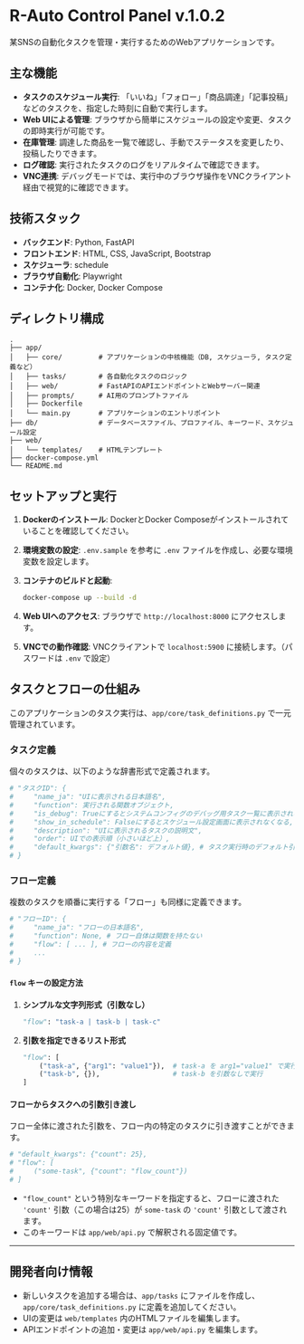 # R-Auto Control Panel v.1.0.2

某SNSの自動化タスクを管理・実行するためのWebアプリケーションです。

## 主な機能

- **タスクのスケジュール実行**: 「いいね」「フォロー」「商品調達」「記事投稿」などのタスクを、指定した時刻に自動で実行します。
- **Web UIによる管理**: ブラウザから簡単にスケジュールの設定や変更、タスクの即時実行が可能です。
- **在庫管理**: 調達した商品を一覧で確認し、手動でステータスを変更したり、投稿したりできます。
- **ログ確認**: 実行されたタスクのログをリアルタイムで確認できます。
- **VNC連携**: デバッグモードでは、実行中のブラウザ操作をVNCクライアント経由で視覚的に確認できます。

## 技術スタック

- **バックエンド**: Python, FastAPI
- **フロントエンド**: HTML, CSS, JavaScript, Bootstrap
- **スケジューラ**: schedule
- **ブラウザ自動化**: Playwright
- **コンテナ化**: Docker, Docker Compose

## ディレクトリ構成

```
.
├── app/
│   ├── core/         # アプリケーションの中核機能（DB, スケジューラ, タスク定義など）
│   ├── tasks/        # 各自動化タスクのロジック
│   ├── web/          # FastAPIのAPIエンドポイントとWebサーバー関連
│   ├── prompts/      # AI用のプロンプトファイル
│   ├── Dockerfile
│   └── main.py       # アプリケーションのエントリポイント
├── db/               # データベースファイル、プロファイル、キーワード、スケジュール設定
├── web/
│   └── templates/    # HTMLテンプレート
├── docker-compose.yml
└── README.md
```

## セットアップと実行

1.  **Dockerのインストール**: DockerとDocker Composeがインストールされていることを確認してください。
2.  **環境変数の設定**: `.env.sample` を参考に `.env` ファイルを作成し、必要な環境変数を設定します。
3.  **コンテナのビルドと起動**:

    ```bash
    docker-compose up --build -d
    ```

4.  **Web UIへのアクセス**:
    ブラウザで `http://localhost:8000` にアクセスします。

5.  **VNCでの動作確認**:
    VNCクライアントで `localhost:5900` に接続します。（パスワードは `.env` で設定）

## タスクとフローの仕組み

このアプリケーションのタスク実行は、`app/core/task_definitions.py` で一元管理されています。

### タスク定義

個々のタスクは、以下のような辞書形式で定義されます。

```python
# "タスクID": {
#     "name_ja": "UIに表示される日本語名",
#     "function": 実行される関数オブジェクト,
#     "is_debug": Trueにするとシステムコンフィグのデバッグ用タスク一覧に表示される,
#     "show_in_schedule": Falseにするとスケジュール設定画面に表示されなくなる,
#     "description": "UIに表示されるタスクの説明文",
#     "order": UIでの表示順（小さいほど上）,
#     "default_kwargs": {"引数名": デフォルト値}, # タスク実行時のデフォルト引数
# }
```

### フロー定義

複数のタスクを順番に実行する「フロー」も同様に定義できます。

```python
# "フローID": {
#     "name_ja": "フローの日本語名",
#     "function": None, # フロー自体は関数を持たない
#     "flow": [ ... ], # フローの内容を定義
#     ...
# }
```

#### `flow` キーの設定方法

1.  **シンプルな文字列形式（引数なし）**

    ```python
    "flow": "task-a | task-b | task-c"
    ```

2.  **引数を指定できるリスト形式**

    ```python
    "flow": [
        ("task-a", {"arg1": "value1"}),  # task-a を arg1="value1" で実行
        ("task-b", {}),                  # task-b を引数なしで実行
    ]
    ```

#### フローからタスクへの引数引き渡し

フロー全体に渡された引数を、フロー内の特定のタスクに引き渡すことができます。

```python
# "default_kwargs": {"count": 25},
# "flow": [
#     ("some-task", {"count": "flow_count"})
# ]
```

-   `"flow_count"` という特別なキーワードを指定すると、フローに渡された `'count'` 引数（この場合は25）が `some-task` の `'count'` 引数として渡されます。
-   このキーワードは `app/web/api.py` で解釈される固定値です。

---

## 開発者向け情報

- 新しいタスクを追加する場合は、`app/tasks` にファイルを作成し、`app/core/task_definitions.py` に定義を追加してください。
- UIの変更は `web/templates` 内のHTMLファイルを編集します。
- APIエンドポイントの追加・変更は `app/web/api.py` を編集します。
